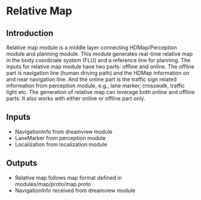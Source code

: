 # Relative Map

## Introduction
Relative map module is a middle layer connecting HDMap/Perception module and planning module. This module generates real-time relative map in the body coordinate system (FLU) and a reference line for planning. The inputs for relative map module have two parts: offline and online. The offline part is navigation line (human driving path) and the HDMap information on and near navigation line. And the online part is the traffic sign related information from perception module, e.g., lane marker, crosswalk, traffic light etc. The generation of relative map can leverage both online and offline parts. It also works with either online or offline part only.

## Inputs
  * NavigationInfo from dreamview module
  * LaneMarker from perception module
  * Localization from localization module

## Outputs
  * Relative map follows map format defined in modules/map/proto/map.proto
  * NavigationInfo received from dreamview module
